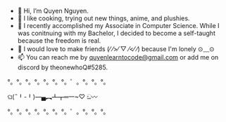 - 👋 Hi, I’m Quyen Nguyen.
- 👀 I like cooking, trying out new things, anime, and plushies.
- 🌱 I recently accomplished my Associate in Computer Science. While I was conitnuing with my Bachelor, I decided to become a self-taught because the freedom is real.
- 💞️ I would love to make friends (⁄ ⁄>⁄ ▽ ⁄<⁄ ⁄) because I'm lonely ⊙﹏⊙
- 📫 You can reach me by quyenlearntocode@gmail.com or add me on discord by theonewhoQ#5285.

°。°。°。°。°。°。°。゜。°。°。°。

ଘ(˵╹-╹)━▄︻┻┳═一~♡︎                        ඞ〰

°。°。°。°。°。°。°。゜。°。°。°。
